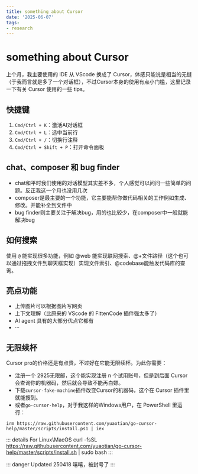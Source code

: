 ```yaml
---
title: something about Cursor
date: '2025-06-07'
tags:
- research
---
```


# something about Cursor
上个月，我主要使用的 IDE 从 VScode 换成了 Cursor，体感只能说是相当的无缝（于我而言就是多了一个对话框），不过Cursor本身的使用有点小门槛，这里记录一下有关 Cursor 使用的一些 tips。

## 快捷键
1. `Cmd/Ctrl + K`：激活AI对话框
2. `Cmd/Ctrl + L`：选中当前行
3. `Cmd/Ctrl + /`：切换行注释
4. `Cmd/Ctrl + Shift + P`：打开命令面板

## chat、composer 和 bug finder
- chat和平时我们使用的对话模型其实差不多，个人感觉可以问问一些简单的问题。反正我这一个月也没用几次
- composer是最主要的一个功能，它主要能帮你做代码相关的工作例如生成、修改。并能补全到文件中
- bug finder则主要关注于解决bug，用的也比较少，在composer中一般就能解决bug

## 如何搜索
使用 `@` 能实现很多功能，例如 @web 能实现联网搜索、@+文件路径（这个也可以通过拖拽文件到聊天框实现）实现文件索引、@codebase能触发代码库的查询。

## 亮点功能
- 上传图片可以根据图片写网页
- 上下文理解（比原来的 VScode 的 FittenCode 插件强太多了）
- AI agent 具有的大部分优点它都有
- ···

## 无限续杯
Cursor pro的价格还是有点贵，不过好在它能无限续杯。为此你需要：
- 注册一个 2925无限邮，这个能实现注册 n 个试用账号，但是到后面 Cursor 会查询你的机器码，然后就会导致不能再白嫖。
- 下载`cursor-fake-machine`插件改变Cursor的机器码，这个在 Cursor 插件里就能搜到。
- 或者`go-cursor-help`，对于我这样的Windows用户，在 PowerShell 里运行：
```
irm https://raw.githubusercontent.com/yuaotian/go-cursor-help/master/scripts/install.ps1 | iex
```
::: details For Linux\MacOS
curl -fsSL https://raw.githubusercontent.com/yuaotian/go-cursor-help/master/scripts/install.sh | sudo bash
:::

::: danger Updated 250418
嘻嘻，被封号了
:::